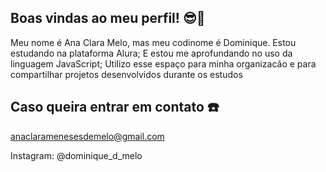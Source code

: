 ## Boas vindas ao meu perfil! 😎💖

Meu nome é Ana Clara Melo, mas meu codinome é Dominique.
Estou estudando na plataforma Alura;
E estou me aprofundando no uso da linguagem JavaScript;
Utilizo esse espaço para minha organizacão e para compartilhar projetos desenvolvidos durante os estudos

## Caso queira entrar em contato ☎️

anaclaramenesesdemelo@gmail.com

Instagram: @dominique_d_melo
